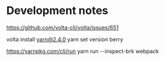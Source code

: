 # Development notes
https://github.com/volta-cli/volta/issues/651

volta install yarn@2.4.0
yarn set version berry

https://yarnpkg.com/cli/run
yarn run --inspect-brk webpack
